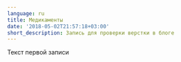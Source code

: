 ```yaml
---
language: ru
title: Медикаменты
date: '2018-05-02T21:57:18+03:00'
short_description: Запись для проверки верстки в блоге
---
```

Текст первой записи
